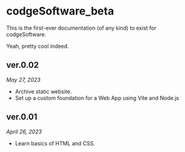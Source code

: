 # codgeSoftware_beta
This is the first-ever documentation (of any kind) to exist for codgeSoftware.

Yeah, pretty cool indeed.
<br>

<h2> ver.0.02 </h2>
<i>May 27, 2023</i>
<ul>
  <li>Archive static website.</li>
  <li>Set up a custom foundation for a Web App using Vite and Node.js</li>
</ul>
  


<h2> ver.0.01 </h2>
<i>April 26, 2023</i>
<ul>
  <li>Learn basics of HTML and CSS.</li>
</ul>


